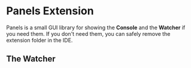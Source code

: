 # Panels Extension

Panels is a small GUI library for showing the **Console** and the **Watcher** if you need them.
If you don't need them, you can safely remove the extension folder in the IDE.

## The Watcher


